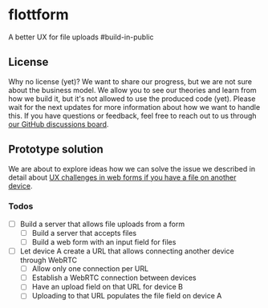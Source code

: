 # flottform

A better UX for file uploads #build-in-public

## License

Why no license (yet)? We want to share our progress, but we are not sure about the business model. We allow you to see our theories and learn from how we build it, but it's not allowed to use the produced code (yet). Please wait for the next updates for more information about how we want to handle this. If you have questions or feedback, feel free to reach out to us through [our GitHub discussions board](https://github.com/compose-us/build-in-public/discussions/categories/general-feedback).

## Prototype solution

We are about to explore ideas how we can solve the issue we described in detail about [UX challenges in web forms if you have a file on another device](https://github.com/compose-us/build-in-public/tree/main/updates/2023-10-23%20Defining%20our%20mission%20-%20Improve%20Web%20Form%20File%20Uploads).

### Todos

- [ ] Build a server that allows file uploads from a form
  - [ ] Build a server that accepts files
  - [ ] Build a web form with an input field for files
- [ ] Let device A create a URL that allows connecting another device through WebRTC
  - [ ] Allow only one connection per URL
  - [ ] Establish a WebRTC connection between devices
  - [ ] Have an upload field on that URL for device B
  - [ ] Uploading to that URL populates the file field on device A
